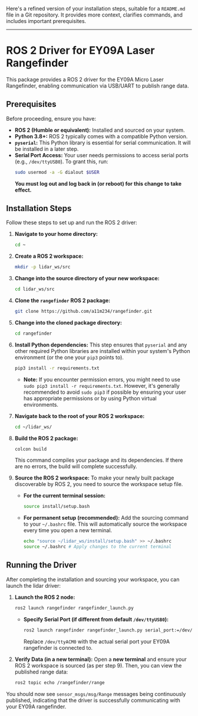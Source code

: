 Here's a refined version of your installation steps, suitable for a `README.md` file in a Git repository. It provides more context, clarifies commands, and includes important prerequisites.

-----

# ROS 2 Driver for EY09A Laser Rangefinder

This package provides a ROS 2 driver for the EY09A Micro Laser Rangefinder, enabling communication via USB/UART to publish range data.

## Prerequisites

Before proceeding, ensure you have:

  * **ROS 2 (Humble or equivalent):** Installed and sourced on your system.
  * **Python 3.8+:** ROS 2 typically comes with a compatible Python version.
  * **`pyserial`:** This Python library is essential for serial communication. It will be installed in a later step.
  * **Serial Port Access:** Your user needs permissions to access serial ports (e.g., `/dev/ttyUSB0`). To grant this, run:
    ```bash
    sudo usermod -a -G dialout $USER
    ```
    **You must log out and log back in (or reboot) for this change to take effect.**

## Installation Steps

Follow these steps to set up and run the ROS 2 driver:

1.  **Navigate to your home directory:**

    ```bash
    cd ~
    ```

2.  **Create a ROS 2 workspace:**

    ```bash
    mkdir -p lidar_ws/src
    ```

3.  **Change into the source directory of your new workspace:**

    ```bash
    cd lidar_ws/src
    ```

4.  **Clone the `rangefinder` ROS 2 package:**

    ```bash
    git clone https://github.com/a11m234/rangefinder.git
    ```

5.  **Change into the cloned package directory:**

    ```bash
    cd rangefinder
    ```

6.  **Install Python dependencies:**
    This step ensures that `pyserial` and any other required Python libraries are installed within your system's Python environment (or the one your `pip3` points to).

    ```bash
    pip3 install -r requirements.txt
    ```

      * **Note:** If you encounter permission errors, you might need to use `sudo pip3 install -r requirements.txt`. However, it's generally recommended to avoid `sudo pip3` if possible by ensuring your user has appropriate permissions or by using Python virtual environments.

7.  **Navigate back to the root of your ROS 2 workspace:**

    ```bash
    cd ~/lidar_ws/
    ```

8.  **Build the ROS 2 package:**

    ```bash
    colcon build
    ```

    This command compiles your package and its dependencies. If there are no errors, the build will complete successfully.

9.  **Source the ROS 2 workspace:**
    To make your newly built package discoverable by ROS 2, you need to source the workspace setup file.

      * **For the current terminal session:**

        ```bash
        source install/setup.bash
        ```

      * **For permanent setup (recommended):** Add the sourcing command to your `~/.bashrc` file. This will automatically source the workspace every time you open a new terminal.

        ```bash
        echo "source ~/lidar_ws/install/setup.bash" >> ~/.bashrc
        source ~/.bashrc # Apply changes to the current terminal
        ```

## Running the Driver

After completing the installation and sourcing your workspace, you can launch the lidar driver:

1.  **Launch the ROS 2 node:**

    ```bash
    ros2 launch rangefinder rangefinder_launch.py
    ```

      * **Specify Serial Port (if different from default `/dev/ttyUSB0`):**
        ```bash
        ros2 launch rangefinder rangefinder_launch.py serial_port:=/dev/ttyACM0
        ```
        Replace `/dev/ttyACM0` with the actual serial port your EY09A rangefinder is connected to.

2.  **Verify Data (in a new terminal):**
    Open a **new terminal** and ensure your ROS 2 workspace is sourced (as per step 9). Then, you can view the published range data:

    ```bash
    ros2 topic echo /rangefinder/range
    ```

You should now see `sensor_msgs/msg/Range` messages being continuously published, indicating that the driver is successfully communicating with your EY09A rangefinder.
